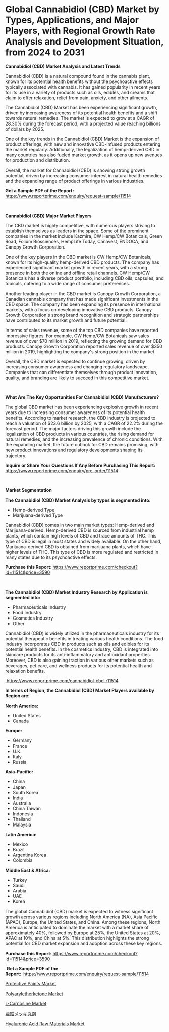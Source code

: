 <p><h1>Global Cannabidiol (CBD) Market by Types, Applications, and Major Players, with Regional Growth Rate Analysis and Development Situation, from 2024 to 2031</h1></p><p><strong>Cannabidiol (CBD) Market Analysis and Latest Trends</strong></p>
<p><p>Cannabidiol (CBD) is a natural compound found in the cannabis plant, known for its potential health benefits without the psychoactive effects typically associated with cannabis. It has gained popularity in recent years for its use in a variety of products such as oils, edibles, and creams that claim to offer relaxation, relief from pain, anxiety, and other ailments.</p><p>The Cannabidiol (CBD) Market has been experiencing significant growth, driven by increasing awareness of its potential health benefits and a shift towards natural remedies. The market is expected to grow at a CAGR of 28.30% during the forecast period, with a projected value reaching billions of dollars by 2025.</p><p>One of the key trends in the Cannabidiol (CBD) Market is the expansion of product offerings, with new and innovative CBD-infused products entering the market regularly. Additionally, the legalization of hemp-derived CBD in many countries has also fueled market growth, as it opens up new avenues for production and distribution.</p><p>Overall, the market for Cannabidiol (CBD) is showing strong growth potential, driven by increasing consumer interest in natural health remedies and the expanding range of product offerings in various industries.</p></p>
<p><strong>Get a Sample PDF of the Report:&nbsp;</strong> <a href="https://www.reportprime.com/enquiry/request-sample/11514">https://www.reportprime.com/enquiry/request-sample/11514</a></p>
<p>&nbsp;</p>
<p><strong>Cannabidiol (CBD) Major Market Players</strong></p>
<p><p>The CBD market is highly competitive, with numerous players striving to establish themselves as leaders in the space. Some of the prominent companies in the market include Kazmira, CW Hemp/CW Botanicals, Green Road, Folium Biosciences, HempLife Today, Canavest, ENDOCA, and Canopy Growth Corporation.</p><p>One of the key players in the CBD market is CW Hemp/CW Botanicals, known for its high-quality hemp-derived CBD products. The company has experienced significant market growth in recent years, with a strong presence in both the online and offline retail channels. CW Hemp/CW Botanicals has a diverse product portfolio, including CBD oils, capsules, and topicals, catering to a wide range of consumer preferences.</p><p>Another leading player in the CBD market is Canopy Growth Corporation, a Canadian cannabis company that has made significant investments in the CBD space. The company has been expanding its presence in international markets, with a focus on developing innovative CBD products. Canopy Growth Corporation's strong brand recognition and strategic partnerships have contributed to its market growth and future potential.</p><p>In terms of sales revenue, some of the top CBD companies have reported impressive figures. For example, CW Hemp/CW Botanicals saw sales revenue of over $70 million in 2019, reflecting the growing demand for CBD products. Canopy Growth Corporation reported sales revenue of over $350 million in 2019, highlighting the company's strong position in the market.</p><p>Overall, the CBD market is expected to continue growing, driven by increasing consumer awareness and changing regulatory landscape. Companies that can differentiate themselves through product innovation, quality, and branding are likely to succeed in this competitive market.</p></p>
<p>&nbsp;</p>
<p><strong>What Are The Key Opportunities For Cannabidiol (CBD) Manufacturers?</strong></p>
<p><p>The global CBD market has been experiencing explosive growth in recent years due to increasing consumer awareness of its potential health benefits. According to market research, the CBD industry is projected to reach a valuation of $23.6 billion by 2025, with a CAGR of 22.2% during the forecast period. The major factors driving this growth include the legalization of CBD products in various countries, the rising demand for natural remedies, and the increasing prevalence of chronic conditions. With the expanding market, the future outlook for CBD remains promising, with new product innovations and regulatory developments shaping its trajectory.</p></p>
<p><strong>Inquire or Share Your Questions If Any Before Purchasing This Report:</strong> <a href="https://www.reportprime.com/enquiry/pre-order/11514">https://www.reportprime.com/enquiry/pre-order/11514</a></p>
<p>&nbsp;</p>
<p><strong>Market Segmentation</strong></p>
<p><strong>The Cannabidiol (CBD) Market Analysis by types is segmented into:</strong></p>
<p><ul><li>Hemp-derived Type</li><li>Marijuana-derived Type</li></ul></p>
<p><p>Cannabidiol (CBD) comes in two main market types: Hemp-derived and Marijuana-derived. Hemp-derived CBD is sourced from industrial hemp plants, which contain high levels of CBD and trace amounts of THC. This type of CBD is legal in most states and widely available. On the other hand, Marijuana-derived CBD is obtained from marijuana plants, which have higher levels of THC. This type of CBD is more regulated and restricted in many states due to its psychoactive effects.</p></p>
<p><strong>Purchase this Report:&nbsp;</strong><a href="https://www.reportprime.com/checkout?id=11514&price=3590">https://www.reportprime.com/checkout?id=11514&price=3590</a></p>
<p>&nbsp;</p>
<p><strong>The Cannabidiol (CBD) Market Industry Research by Application is segmented into:</strong></p>
<p><ul><li>Pharmaceuticals Industry</li><li>Food Industry</li><li>Cosmetics Industry</li><li>Other</li></ul></p>
<p><p>Cannabidiol (CBD) is widely utilized in the pharmaceuticals industry for its potential therapeutic benefits in treating various health conditions. The food industry incorporates CBD in products such as oils and edibles for its potential health benefits. In the cosmetics industry, CBD is integrated into skincare products for its anti-inflammatory and antioxidant properties. Moreover, CBD is also gaining traction in various other markets such as beverages, pet care, and wellness products for its potential health and relaxation benefits.</p></p>
<p><a href="https://www.reportprime.com/cannabidiol-cbd-r11514">&nbsp;https://www.reportprime.com/cannabidiol-cbd-r11514</a></p>
<p><strong>In terms of Region, the Cannabidiol (CBD) Market Players available by Region are:</strong></p>
<p>
    <p> <strong> North America: </strong>
        <ul>
            <li>United States</li>
            <li>Canada</li>
        </ul>
        </p> 
    <p> <strong> Europe: </strong>
        <ul>
            <li>Germany</li>
            <li>France</li>
            <li>U.K.</li>
            <li>Italy</li>
            <li>Russia</li>
        </ul>
        </p> 
    <p> <strong> Asia-Pacific: </strong>
        <ul>
            <li>China</li>
            <li>Japan</li>
            <li>South Korea</li>
            <li>India</li>
            <li>Australia</li>
            <li>China Taiwan</li>
            <li>Indonesia</li>
            <li>Thailand</li>
            <li>Malaysia</li>
        </ul>
        </p> 
    <p> <strong> Latin America: </strong>
        <ul>
            <li>Mexico</li>
            <li>Brazil</li>
            <li>Argentina Korea</li>
            <li>Colombia</li>
        </ul>
        </p> 
    <p> <strong> Middle East & Africa: </strong>
        <ul>
            <li>Turkey</li>
            <li>Saudi</li>
            <li>Arabia</li>
            <li>UAE</li>
            <li>Korea</li>
        </ul>
    </p>
    </p>
<p><p>The global Cannabidiol (CBD) market is expected to witness significant growth across various regions including North America (NA), Asia Pacific (APAC), Europe, the United States, and China. Among these regions, North America is anticipated to dominate the market with a market share of approximately 40%, followed by Europe at 25%, the United States at 20%, APAC at 10%, and China at 5%. This distribution highlights the strong potential for CBD market expansion and adoption across these key regions.</p></p>
<p><strong>Purchase this Report: </strong><a href="https://www.reportprime.com/checkout?id=11514&price=3590">https://www.reportprime.com/checkout?id=11514&price=3590</a></p>
<p>&nbsp;<strong>Get a Sample PDF of the Report:&nbsp;&nbsp;</strong><a href="https://www.reportprime.com/enquiry/request-sample/11514">https://www.reportprime.com/enquiry/request-sample/11514</a></p>
<p><strong></strong></p>
<p><p><a href="https://issuu.com/reportprime-2/docs/protective-paints-market-size-2030.pptx">Protective Paints Market</a></p><p><a href="https://issuu.com/reportprime-2/docs/polyaryletherketone-market-size-2030.pptx">Polyaryletherketone Market</a></p><p><a href="https://github.com/sonuprakash1/Market-Research-Report-List-2/blob/main/l-carnosine-market.md">L-Carnosine Market</a></p><p><a href="https://github.com/CloydAbbott2023/Market-Research-Report-List-1/blob/main/499897426038.md">亜鉛メッキ丸鋼</a></p><p><a href="https://www.linkedin.com/pulse/hyaluronic-acid-raw-materials-market-insights-players-nqbee?trackingId=ezD%2BlmzR3v7hffIt3hmyRw%3D%3D">Hyaluronic Acid Raw Materials Market</a></p></p>